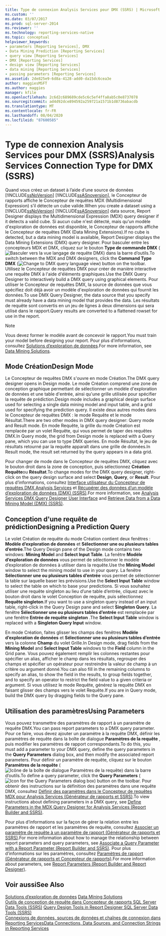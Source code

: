 ```yaml
---
title: Type de connexion Analysis Services pour DMX (SSRS) | Microsoft Docs
ms.custom: ''
ms.date: 03/07/2017
ms.prod: sql-server-2014
ms.reviewer: ''
ms.technology: reporting-services-native
ms.topic: conceptual
helpviewer_keywords:
- parameters [Reporting Services], DMX
- Data Mining Prediction [Reporting Services]
- query view [Reporting Services]
- DMX [Reporting Services]
- design view [Reporting Services]
- data mining [Reporting Services]
- passing parameters [Reporting Services]
ms.assetid: 2de825e9-6d8a-4128-add0-da15dc6cea3e
author: maggiesMSFT
ms.author: maggies
manager: kfile
ms.openlocfilehash: 2c6d2c689689cde5c6c5ef4ffa8ab5c0e8737078
ms.sourcegitcommit: ad4d92dce894592a259721a1571b1d8736abacdb
ms.translationtype: MT
ms.contentlocale: fr-FR
ms.lasthandoff: 08/04/2020
ms.locfileid: "87600585"
---
```

# <a name="analysis-services-connection-type-for-dmx-ssrs"></a><span data-ttu-id="f32f4-102">Type de connexion Analysis Services pour DMX (SSRS)</span><span class="sxs-lookup"><span data-stu-id="f32f4-102">Analysis Services Connection Type for DMX (SSRS)</span></span>
  <span data-ttu-id="f32f4-103">Quand vous créez un dataset à l’aide d’une source de données [!INCLUDE[ssNoVersion](../../includes/ssnoversion-md.md)] [!INCLUDE[ssASnoversion](../../includes/ssasnoversion-md.md)], le Concepteur de rapports affiche le Concepteur de requêtes MDX (Multidimensional Expression) s’il détecte un cube valide.</span><span class="sxs-lookup"><span data-stu-id="f32f4-103">When you create a dataset using a [!INCLUDE[ssNoVersion](../../includes/ssnoversion-md.md)] [!INCLUDE[ssASnoversion](../../includes/ssasnoversion-md.md)] data source, Report Designer displays the Multidimensional Expression (MDX) query designer if it detects a valid cube.</span></span> <span data-ttu-id="f32f4-104">Si aucun cube n'est détecté, mais qu'un modèle d'exploration de données est disponible, le Concepteur de rapports affiche le Concepteur de requêtes DMX (Data Mining Extensions).</span><span class="sxs-lookup"><span data-stu-id="f32f4-104">If no cube is detected, but a data mining model is available, Report Designer displays the Data Mining Extensions (DMX) query designer.</span></span> <span data-ttu-id="f32f4-105">Pour basculer entre les concepteurs MDX et DMX, cliquez sur le bouton **Type de commande DMX** (![Basculer vers la vue langage de requête DMX](../media/rsqdicon-commandtypedmx.gif "Basculer vers l'affichage de langage de requête DMX")) dans la barre d’outils.</span><span class="sxs-lookup"><span data-stu-id="f32f4-105">To switch between the MDX and DMX designers, click the **Command Type DMX** (![Change to DMX query language view](../media/rsqdicon-commandtypedmx.gif "Change to DMX query language view")) button on the toolbar.</span></span> <span data-ttu-id="f32f4-106">Utilisez le Concepteur de requêtes DMX pour créer de manière interactive une requête DMX à l'aide d'éléments graphiques.</span><span class="sxs-lookup"><span data-stu-id="f32f4-106">Use the DMX Query Designer to interactively build a DMX query using graphical elements.</span></span> <span data-ttu-id="f32f4-107">Pour utiliser le Concepteur de requêtes DMX, la source de données que vous spécifiez doit déjà avoir un modèle d'exploration de données qui fournit les données.</span><span class="sxs-lookup"><span data-stu-id="f32f4-107">To use DMX Query Designer, the data source that you specify must already have a data mining model that provides the data.</span></span> <span data-ttu-id="f32f4-108">Les résultats de requête sont convertis en un jeu de lignes à deux dimensions qui sera utilisé dans le rapport.</span><span class="sxs-lookup"><span data-stu-id="f32f4-108">Query results are converted to a flattened rowset for use in the report.</span></span>  
  
> [!NOTE]  
>  <span data-ttu-id="f32f4-109">Vous devez former le modèle avant de concevoir le rapport.</span><span class="sxs-lookup"><span data-stu-id="f32f4-109">You must train your model before designing your report.</span></span> <span data-ttu-id="f32f4-110">Pour plus d’informations, consultez [Solutions d’exploration de données](https://docs.microsoft.com/analysis-services/data-mining/data-mining-solutions).</span><span class="sxs-lookup"><span data-stu-id="f32f4-110">For more information, see [Data Mining Solutions](https://docs.microsoft.com/analysis-services/data-mining/data-mining-solutions).</span></span>  
  
## <a name="design-mode"></a><span data-ttu-id="f32f4-111">Mode Création</span><span class="sxs-lookup"><span data-stu-id="f32f4-111">Design Mode</span></span>  
 <span data-ttu-id="f32f4-112">Le Concepteur de requêtes DMX s'ouvre en mode Création.</span><span class="sxs-lookup"><span data-stu-id="f32f4-112">The DMX query designer opens in Design mode.</span></span> <span data-ttu-id="f32f4-113">Le mode Création comprend une zone de conception graphique permettant de sélectionner un modèle d'exploration de données et une table d'entrée, ainsi qu'une grille utilisée pour spécifier la requête de prédiction.</span><span class="sxs-lookup"><span data-stu-id="f32f4-113">Design mode includes a graphical design surface used for selecting a single data mining model and input table, and a grid used for specifying the prediction query.</span></span> <span data-ttu-id="f32f4-114">Il existe deux autres modes dans le Concepteur de requêtes DMX : le mode Requête et le mode Résultat.</span><span class="sxs-lookup"><span data-stu-id="f32f4-114">There are two other modes in DMX query designer: Query mode and Result mode.</span></span> <span data-ttu-id="f32f4-115">En mode Requête, la grille du mode Création est remplacée par un volet Requête, qui vous permet de taper des requêtes DMX.</span><span class="sxs-lookup"><span data-stu-id="f32f4-115">In Query mode, the grid from Design mode is replaced with a Query pane, which you can use to type DMX queries.</span></span> <span data-ttu-id="f32f4-116">En mode Résultat, le jeu de résultats retourné par la requête apparaît dans une grille de données.</span><span class="sxs-lookup"><span data-stu-id="f32f4-116">In Result mode, the result set returned by the query appears in a data grid.</span></span>  
  
 <span data-ttu-id="f32f4-117">Pour changer de mode dans le Concepteur de requêtes DMX, cliquez avec le bouton droit dans la zone de conception, puis sélectionnez **Création** **Requête**ou **Résultat**.</span><span class="sxs-lookup"><span data-stu-id="f32f4-117">To change modes for the DMX query designer, right-click on the query design surface and select **Design**, **Query**, or **Result**.</span></span> <span data-ttu-id="f32f4-118">Pour plus d’informations, consultez [Interface utilisateur du Concepteur de requêtes DMX Analysis Services](analysis-services-dmx-query-designer-user-interface.md) et [Récupérer des données d’un modèle d’exploration de données &#40;DMX&#41; &#40;SSRS&#41;](retrieve-data-from-a-data-mining-model-dmx-ssrs.md).</span><span class="sxs-lookup"><span data-stu-id="f32f4-118">For more information, see [Analysis Services DMX Query Designer User Interface](analysis-services-dmx-query-designer-user-interface.md) and [Retrieve Data from a Data Mining Model &#40;DMX&#41; &#40;SSRS&#41;](retrieve-data-from-a-data-mining-model-dmx-ssrs.md).</span></span>  
  
## <a name="designing-a-prediction-query"></a><span data-ttu-id="f32f4-119">Conception d'une requête de prédiction</span><span class="sxs-lookup"><span data-stu-id="f32f4-119">Designing a Prediction Query</span></span>  
 <span data-ttu-id="f32f4-120">Le volet Création de requête du mode Création contient deux fenêtres : **Modèle d’exploration de données** et **Sélectionner une ou plusieurs tables d’entrée**.</span><span class="sxs-lookup"><span data-stu-id="f32f4-120">The Query Design pane of the Design mode contains two windows: **Mining Model** and **Select Input Table**.</span></span> <span data-ttu-id="f32f4-121">La fenêtre **Modèle d’exploration de données** vous permet de sélectionner le modèle d’exploration de données à utiliser dans la requête.</span><span class="sxs-lookup"><span data-stu-id="f32f4-121">Use the **Mining Model** window to select the mining model to use in your query.</span></span> <span data-ttu-id="f32f4-122">La fenêtre **Sélectionner une ou plusieurs tables d’entrée** vous permet de sélectionner la table sur laquelle baser les prévisions.</span><span class="sxs-lookup"><span data-stu-id="f32f4-122">Use the **Select Input Table** window to select the table on which to base your predictions.</span></span> <span data-ttu-id="f32f4-123">Si vous souhaitez utiliser une requête singleton au lieu d’une table d’entrée, cliquez avec le bouton droit dans le volet Conception de requête, puis sélectionnez **Requête singleton**.</span><span class="sxs-lookup"><span data-stu-id="f32f4-123">If you want to use a singleton query instead of an input table, right-click in the Query Design pane and select **Singleton Query**.</span></span> <span data-ttu-id="f32f4-124">La fenêtre **Sélectionner une ou plusieurs tables d’entrée** est remplacée par une fenêtre **Entrée de requête singleton** .</span><span class="sxs-lookup"><span data-stu-id="f32f4-124">The **Select Input Table** window is replaced with a **Singleton Query Input** window.</span></span>  
  
 <span data-ttu-id="f32f4-125">En mode Création, faites glisser les champs des fenêtres **Modèle d’exploration de données** et **Sélectionner une ou plusieurs tables d’entrée** vers la colonne **Champ** du volet Grille.</span><span class="sxs-lookup"><span data-stu-id="f32f4-125">In Design mode, drag fields from the **Mining Model** and **Select Input Table** windows to the **Field** column in the Grid pane.</span></span> <span data-ttu-id="f32f4-126">Vous pouvez également remplir les colonnes restantes pour spécifier un alias, afficher le champ dans les résultats, regrouper des champs et spécifier un opérateur pour restreindre la valeur de champ à un critère ou argument donné.</span><span class="sxs-lookup"><span data-stu-id="f32f4-126">You can also fill in the remaining columns to specify an alias, to show the field in the results, to group fields together, and to specify an operator to restrict the field value to a given criteria or argument.</span></span> <span data-ttu-id="f32f4-127">Si vous utilisez le mode Requête, générez la requête DMX en faisant glisser des champs vers le volet Requête.</span><span class="sxs-lookup"><span data-stu-id="f32f4-127">If you are in Query mode, build the DMX query by dragging fields to the Query pane.</span></span>  
  
## <a name="using-parameters"></a><span data-ttu-id="f32f4-128">Utilisation des paramètres</span><span class="sxs-lookup"><span data-stu-id="f32f4-128">Using Parameters</span></span>  
 <span data-ttu-id="f32f4-129">Vous pouvez transmettre des paramètres de rapport à un paramètre de requête DMX.</span><span class="sxs-lookup"><span data-stu-id="f32f4-129">You can pass report parameters to a DMX query parameter.</span></span> <span data-ttu-id="f32f4-130">Pour ce faire, vous devez ajouter un paramètre à la requête DMX, définir les paramètres de requête dans la boîte de dialogue **Paramètres de la requête** , puis modifier les paramètres de rapport correspondants.</span><span class="sxs-lookup"><span data-stu-id="f32f4-130">To do this, you must add a parameter to your DMX query, define the query parameters in the **Query Parameters** dialog box, and then modify the associated report parameters.</span></span> <span data-ttu-id="f32f4-131">Pour définir un paramètre de requête, cliquez sur le bouton **Paramètres de la requête** (![Icône de la boîte de dialogue Paramètres de la requête](../media/iconqueryparameter.gif "Icône de la boîte de dialogue Paramètres de la requête")) dans la barre d’outils.</span><span class="sxs-lookup"><span data-stu-id="f32f4-131">To define a query parameter, click the **Query Parameters** (![Icon for the Query Parameters dialog box](../media/iconqueryparameter.gif "Icon for the Query Parameters dialog box")) button on the toolbar.</span></span> <span data-ttu-id="f32f4-132">Pour obtenir des instructions sur la définition des paramètres dans une requête DMX, consultez [Définir des paramètres dans le Concepteur de requêtes MDX pour Analysis Services &#40;Générateur de rapports et SSRS&#41;](define-parameters-in-the-mdx-query-designer-for-analysis-services.md).</span><span class="sxs-lookup"><span data-stu-id="f32f4-132">To view instructions about defining parameters in a DMX query, see [Define Parameters in the MDX Query Designer for Analysis Services &#40;Report Builder and SSRS&#41;](define-parameters-in-the-mdx-query-designer-for-analysis-services.md).</span></span>  
  
 <span data-ttu-id="f32f4-133">Pour plus d’informations sur la façon de gérer la relation entre les paramètres de rapport et les paramètres de requête, consultez [Associer un paramètre de requête à un paramètre de rapport &#40;Générateur de rapports et SSRS&#41;](associate-a-query-parameter-with-a-report-parameter-report-builder-and-ssrs.md).</span><span class="sxs-lookup"><span data-stu-id="f32f4-133">For more information about how to manage the relationship between report parameters and query parameters, see [Associate a Query Parameter with a Report Parameter &#40;Report Builder and SSRS&#41;](associate-a-query-parameter-with-a-report-parameter-report-builder-and-ssrs.md).</span></span> <span data-ttu-id="f32f4-134">Pour plus d’informations sur les paramètres, consultez [Paramètres de rapport &#40;Générateur de rapports et Concepteur de rapports&#41;](../report-design/report-parameters-report-builder-and-report-designer.md).</span><span class="sxs-lookup"><span data-stu-id="f32f4-134">For more information about parameters, see [Report Parameters &#40;Report Builder and Report Designer&#41;](../report-design/report-parameters-report-builder-and-report-designer.md).</span></span>  
  
## <a name="see-also"></a><span data-ttu-id="f32f4-135">Voir aussi</span><span class="sxs-lookup"><span data-stu-id="f32f4-135">See Also</span></span>  
 <span data-ttu-id="f32f4-136">[Solutions d’exploration de données](https://docs.microsoft.com/analysis-services/data-mining/data-mining-solutions) </span><span class="sxs-lookup"><span data-stu-id="f32f4-136">[Data Mining Solutions](https://docs.microsoft.com/analysis-services/data-mining/data-mining-solutions) </span></span>  
 <span data-ttu-id="f32f4-137">[Outils de conception de requête dans Concepteur de rapports SQL Server Data Tools &#40;SSRS&#41;](query-design-tools-ssrs.md) </span><span class="sxs-lookup"><span data-stu-id="f32f4-137">[Query Design Tools in Report Designer SQL Server Data Tools &#40;SSRS&#41;](query-design-tools-ssrs.md) </span></span>  
 [<span data-ttu-id="f32f4-138">Connexions de données, sources de données et chaînes de connexion dans Reporting Services</span><span class="sxs-lookup"><span data-stu-id="f32f4-138">Data Connections, Data Sources, and Connection Strings in Reporting Services</span></span>](../data-connections-data-sources-and-connection-strings-in-reporting-services.md)  
  
  
